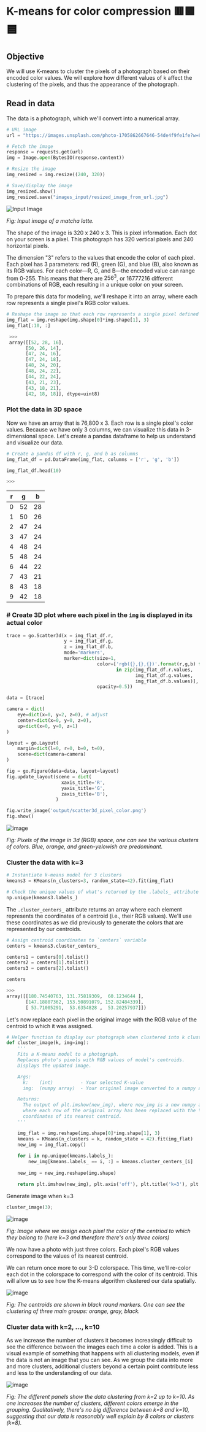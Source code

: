 K-means for color compression 🟥🟩🟦 
=========

## Objective

We will use K-means to cluster the pixels of a photograph based on their encoded color values. We will explore how different values of k affect the clustering of the pixels, and thus the appearance of the photograph.

## Read in data

The data is a photograph, which we'll convert into a numerical array.

```python
# URL image
url = "https://images.unsplash.com/photo-1705862667646-54de4f9fe1fe?w=800&auto=format&fit=crop&q=60&ixlib=rb-4.0.3&ixid=M3wxMjA3fDB8MHx0b3BpYy1mZWVkfDIwNHx4alBSNGhsa0JHQXx8ZW58MHx8fHx8"

# Fetch the image
response = requests.get(url)
img = Image.open(BytesIO(response.content))

# Resize the image
img_resized = img.resize((240, 320)) 

# Save/display the image
img_resized.show()  
img_resized.save("images_input/resized_image_from_url.jpg")
```

![Input Image](images_input/resized_image_from_url.jpg)

*Fig: Input image of a matcha latte.*


The shape of the image is 320 x 240 x 3. This is pixel information. Each dot on your screen is a pixel. This photograph has 320 vertical pixels and 240 horizontal pixels. 

The dimension "3" refers to the values that encode the color of each pixel. Each pixel has 3 parameters: red (R), green (G), and blue (B), also known as its RGB values. For each color—R, G, and B—the encoded value can range from 0-255. This means that there are $256^3$, or $16777216$ different combinations of RGB, each resulting in a unique color on your screen. 

To prepare this data for modeling, we'll reshape it into an array, where each row represents a single pixel's RGB color values.

```python
# Reshape the image so that each row represents a single pixel defined by three values: R, G, B
img_flat = img.reshape(img.shape[0]*img.shape[1], 3)
img_flat[:10, :]

 >>>
 array([[52, 28, 16],
       [50, 26, 14],
       [47, 24, 16],
       [47, 24, 18],
       [48, 24, 20],
       [48, 24, 22],
       [44, 22, 24],
       [43, 21, 23],
       [43, 18, 21],
       [42, 18, 18]], dtype=uint8)
```

### Plot the data in 3D space

Now we have an array that is 76,800 x 3. Each row is a single pixel's color values. Because we have only 3 columns, we can visualize this data in 3-dimensional space. Let's create a pandas dataframe to help us understand and visualize our data.

```python
# Create a pandas df with r, g, and b as columns
img_flat_df = pd.DataFrame(img_flat, columns = ['r', 'g', 'b'])

img_flat_df.head(10)

>>>
```
| r  | g  | b  |
|----|----|----|
| 0  | 52 | 28 | 16 |
| 1  | 50 | 26 | 14 |
| 2  | 47 | 24 | 16 |
| 3  | 47 | 24 | 18 |
| 4  | 48 | 24 | 20 |
| 5  | 48 | 24 | 22 |
| 6  | 44 | 22 | 24 |
| 7  | 43 | 21 | 23 |
| 8  | 43 | 18 | 21 |
| 9  | 42 | 18 | 18 |

### # Create 3D plot where each pixel in the `img` is displayed in its actual color

```python
trace = go.Scatter3d(x = img_flat_df.r,
                     y = img_flat_df.g,
                     z = img_flat_df.b,
                     mode='markers',
                     marker=dict(size=1,
                                 color=['rgb({},{},{})'.format(r,g,b) for r,g,b 
                                        in zip(img_flat_df.r.values, 
                                               img_flat_df.g.values, 
                                               img_flat_df.b.values)],
                                 opacity=0.5))

data = [trace]

camera = dict(
    eye=dict(x=0, y=2, z=0), # adjust
    center=dict(x=0, y=0, z=0),
    up=dict(x=0, y=0, z=1)
)

layout = go.Layout(
    margin=dict(l=0, r=0, b=0, t=0),
    scene=dict(camera=camera)
)

fig = go.Figure(data=data, layout=layout)
fig.update_layout(scene = dict(
                    xaxis_title='R',
                    yaxis_title='G',
                    zaxis_title='B'),
                  )

fig.write_image('output/scatter3d_pixel_color.png')
fig.show()
```

![image](output/scatter3d_pixel_color.png)

*Fig: Pixels of the image in 3d (RGB) space, one can see the various clusters of colors. Blue, orange, and green-yelowish are predominant.*

### Cluster the data with k=3

```python
# Instantiate k-means model for 3 clusters
kmeans3 = KMeans(n_clusters=3, random_state=42).fit(img_flat)

# Check the unique values of what's returned by the .labels_ attribute 
np.unique(kmeans3.labels_)
```

The `.cluster_centers_` attribute returns an array where each element represents the coordinates of a centroid (i.e., their RGB values). We'll use these coordinates as we did previously to generate the colors that are represented by our centroids.

```python
# Assign centroid coordinates to `centers` variable
centers = kmeans3.cluster_centers_

centers1 = centers[0].tolist()
centers2 = centers[1].tolist()
centers3 = centers[2].tolist()

centers

>>>
array([[180.74540763, 131.75819309,  60.1234644 ],
       [147.18807362, 153.50891079, 152.82484339],
       [ 53.71005291,  53.6354828 ,  53.20257937]])
```

Let's now replace each pixel in the original image with the RGB value of the centroid to which it was assigned.

```python
# Helper function to display our photograph when clustered into k clusters
def cluster_image(k, img=img):
    '''
    Fits a K-means model to a photograph.
    Replaces photo's pixels with RGB values of model's centroids.
    Displays the updated image.

    Args:
      k:    (int)          - Your selected K-value
      img:  (numpy array)  - Your original image converted to a numpy array

    Returns:
      The output of plt.imshow(new_img), where new_img is a new numpy array \
      where each row of the original array has been replaced with the \ 
      coordinates of its nearest centroid.
    '''

    img_flat = img.reshape(img.shape[0]*img.shape[1], 3)
    kmeans = KMeans(n_clusters = k, random_state = 42).fit(img_flat)
    new_img = img_flat.copy()
  
    for i in np.unique(kmeans.labels_):
        new_img[kmeans.labels_ == i, :] = kmeans.cluster_centers_[i]
  
    new_img = new_img.reshape(img.shape)

    return plt.imshow(new_img), plt.axis('off'), plt.title('k=3'), plt.savefig('output/image_output_k3.png');
```

Generate image when k=3

```python
cluster_image(3);
```

![image](output/image_output_k3.png)

*Fig: Image where we assign each pixel the color of the centriod to which they belong to (here k=3 and therefore there's only three colors)*

We now have a photo with just three colors. Each pixel's RGB values correspond to the values of its nearest centroid. 

We can return once more to our 3-D colorspace. This time, we'll re-color each dot in the colorspace to correspond with the color of its centroid. This will allow us to see how the K-means algorithm clustered our data spatially.

![image](output/scatter3d_cluster_k3.png)

*Fig: The centroids are shown in black round markers. One can see the clustering of three main groups: orange, gray, black.*

### Cluster data with k=2, ..., k=10

As we increase the number of clusters it becomes increasingly difficult to see the difference between the images each time a color is added. This is a visual example of something that happens with all clustering models, even if the data is not an image that you can see. As we group the data into more and more clusters, additional clusters beyond a certain point contribute less and less to the understanding of our data.

![image](output/image_output_k2-10.png)

*Fig: The different panels show the data clustering from k=2 up to k=10. As one increases the number of clusters, different colors emerge in the grouping. Qualitatively, there's no big difference between k=8 and k=10, suggesting that our data is reasonably well explain by 8 colors or clusters (k=8).*






























